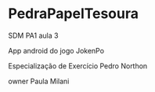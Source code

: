 # PedraPapelTesoura

SDM PA1 aula 3

App android do jogo JokenPo

Especialização de Exercício Pedro Northon

owner Paula Milani
